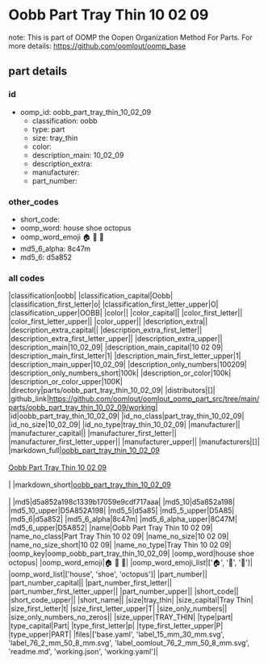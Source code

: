 # Oobb Part Tray Thin 10 02 09  

note: This is part of OOMP the Oopen Organization Method For Parts. For more details: https://github.com/oomlout/oomp_base

##  part details





### id
* oomp_id: oobb_part_tray_thin_10_02_09
  * classification: oobb
  * type: part
  * size: tray_thin
  * color: 
  * description_main: 10_02_09
  * description_extra: 
  * manufacturer: 
  * part_number: 

### other_codes
* short_code: 
* oomp_word: house shoe octopus
* oomp_word_emoji :house: :shoe: :octopus:
* md5_6_alpha: 8c47m
* md5_6: d5a852

### all codes 
|classification|oobb|
|classification_capital|Oobb|
|classification_first_letter|o|
|classification_first_letter_upper|O|
|classification_upper|OOBB|
|color||
|color_capital||
|color_first_letter||
|color_first_letter_upper||
|color_upper||
|description_extra||
|description_extra_capital||
|description_extra_first_letter||
|description_extra_first_letter_upper||
|description_extra_upper||
|description_main|10_02_09|
|description_main_capital|10 02 09|
|description_main_first_letter|1|
|description_main_first_letter_upper|1|
|description_main_upper|10_02_09|
|description_only_numbers|100209|
|description_only_numbers_short|100k|
|description_or_color|100k|
|description_or_color_upper|100K|
|directory|parts/oobb_part_tray_thin_10_02_09|
|distributors|[]|
|github_link|https://github.com/oomlout/oomlout_oomp_part_src/tree/main/parts/oobb_part_tray_thin_10_02_09/working|
|id|oobb_part_tray_thin_10_02_09|
|id_no_class|part_tray_thin_10_02_09|
|id_no_size|10_02_09|
|id_no_type|tray_thin_10_02_09|
|manufacturer||
|manufacturer_capital||
|manufacturer_first_letter||
|manufacturer_first_letter_upper||
|manufacturer_upper||
|manufacturers|[]|
|markdown_full|[oobb_part_tray_thin_10_02_09](https://github.com/oomlout/oomlout_oomp_part_src/tree/main/parts/oobb_part_tray_thin_10_02_09/working)<br>[](https://github.com/oomlout/oomlout_oomp_part_src/tree/main/parts/oobb_part_tray_thin_10_02_09/working)<br>[Oobb Part Tray Thin 10 02 09](https://github.com/oomlout/oomlout_oomp_part_src/tree/main/parts/oobb_part_tray_thin_10_02_09/working)<br><br>|
|markdown_short|[oobb_part_tray_thin_10_02_09](https://github.com/oomlout/oomlout_oomp_part_src/tree/main/parts/oobb_part_tray_thin_10_02_09/working)<br><br>|
|md5|d5a852a198c1339b17059e9cdf717aaa|
|md5_10|d5a852a198|
|md5_10_upper|D5A852A198|
|md5_5|d5a85|
|md5_5_upper|D5A85|
|md5_6|d5a852|
|md5_6_alpha|8c47m|
|md5_6_alpha_upper|8C47M|
|md5_6_upper|D5A852|
|name|Oobb Part Tray Thin 10 02 09|
|name_no_class|Part Tray Thin 10 02 09|
|name_no_size|10 02 09|
|name_no_size_short|10 02 09|
|name_no_type|Tray Thin 10 02 09|
|oomp_key|oomp_oobb_part_tray_thin_10_02_09|
|oomp_word|house shoe octopus|
|oomp_word_emoji|:house: :shoe: :octopus:|
|oomp_word_emoji_list|[':house:', ':shoe:', ':octopus:']|
|oomp_word_list|['house', 'shoe', 'octopus']|
|part_number||
|part_number_capital||
|part_number_first_letter||
|part_number_first_letter_upper||
|part_number_upper||
|short_code||
|short_code_upper||
|short_name||
|size|tray_thin|
|size_capital|Tray Thin|
|size_first_letter|t|
|size_first_letter_upper|T|
|size_only_numbers||
|size_only_numbers_no_zeros||
|size_upper|TRAY_THIN|
|type|part|
|type_capital|Part|
|type_first_letter|p|
|type_first_letter_upper|P|
|type_upper|PART|
|files|['base.yaml', 'label_15_mm_30_mm.svg', 'label_76_2_mm_50_8_mm.svg', 'label_oomlout_76_2_mm_50_8_mm.svg', 'readme.md', 'working.json', 'working.yaml']|
